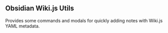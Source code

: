## Obsidian Wiki.js Utils

Provides some commands and modals for quickly adding notes with Wiki.js YAML metadata.
